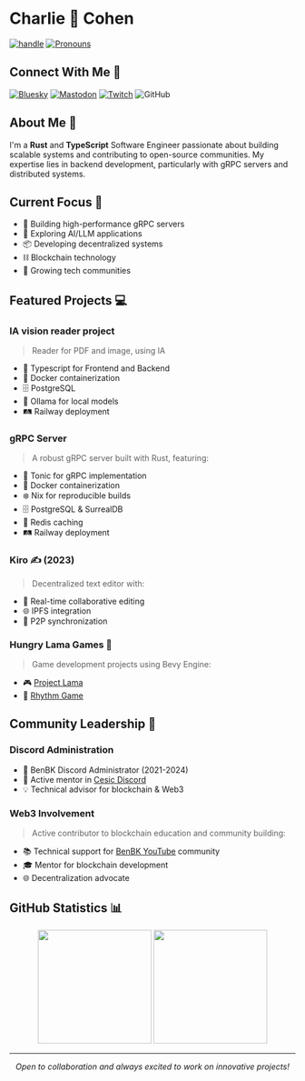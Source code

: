 # Charlie 🦊 Cohen

[![handle](https://img.shields.io/badge/handle-@linzell-green)](https://fosstodon.org/@linzell) [![Pronouns](https://img.shields.io/badge/pronouns-she/her-ff69b4)](https://en.wikipedia.org/wiki/She_(pronoun))

## Connect With Me 🤝

[![Bluesky](https://img.shields.io/badge/🦋_Bluesky-@linzell-blue)](https://bsky.app/profile/charlie-cohen.com)
[![Mastodon](https://img.shields.io/mastodon/follow/109603642624824125?domain=https%3A%2F%2Ffosstodon.org%2F&style=social)](https://fosstodon.org/@linzell)
[![Twitch](https://img.shields.io/twitch/status/Linzellart?style=social)](https://www.twitch.tv/linzellart)
![GitHub](https://img.shields.io/github/followers/linzell?style=social)

## About Me 👋

I'm a **Rust** and **TypeScript** Software Engineer passionate about building scalable systems and contributing to open-source communities. My expertise lies in backend development, particularly with gRPC servers and distributed systems.

## Current Focus 🎯

- 🚀 Building high-performance gRPC servers
- 🤖 Exploring AI/LLM applications
- 📦 Developing decentralized systems
- ⛓️ Blockchain technology
- 👥 Growing tech communities

## Featured Projects 💻

### IA vision reader project
> Reader for PDF and image, using IA
- 🔧 Typescript for Frontend and Backend
- 🐳 Docker containerization
- 🗄️ PostgreSQL
- 🦙 Ollama for local models
- 🛤️ Railway deployment

### gRPC Server
> A robust gRPC server built with Rust, featuring:
- 🔧 Tonic for gRPC implementation
- 🐳 Docker containerization
- ❄️ Nix for reproducible builds
- 🗄️ PostgreSQL & SurrealDB
- 🚅 Redis caching
- 🛤️ Railway deployment

### Kiro ✍️ (2023)
> Decentralized text editor with:
- 👥 Real-time collaborative editing
- 🌐 IPFS integration
- 🔄 P2P synchronization

### Hungry Lama Games 🦙
> Game development projects using Bevy Engine:
- 🎮 [Project Lama](https://github.com/Hungry-Lama/lama_rts)
- 🎵 [Rhythm Game](https://github.com/Linzell/bevy_rhythm)

## Community Leadership 🌟

### Discord Administration
- 👑 BenBK Discord Administrator (2021-2024)
- 🤝 Active mentor in [Cesic Discord](https://discord.gg/TZQGUsVutM)
- 💡 Technical advisor for blockchain & Web3

### Web3 Involvement
> Active contributor to blockchain education and community building:
- 📚 Technical support for [BenBK YouTube](https://www.youtube.com/@BenBK) community
- 🎓 Mentor for blockchain development
- 🌐 Decentralization advocate

## GitHub Statistics 📊

<p align="center">
<img height=200 src="https://github-readme-stats.vercel.app/api?username=linzell&show_icons=true&rank_icon=github&theme=radical" />
<img height=200 src="https://github-readme-stats.vercel.app/api/top-langs/?username=linzell&layout=compact&langs_count=8&card_width=320&theme=radical" />
</p>

---

<p align="center">
<i>Open to collaboration and always excited to work on innovative projects!</i>
</p>
